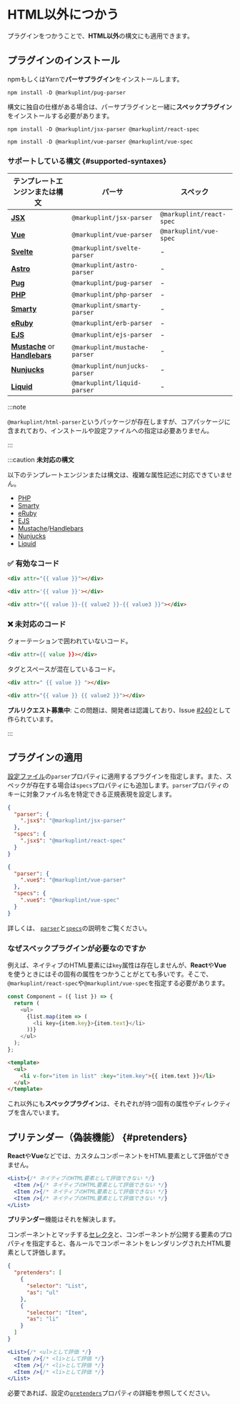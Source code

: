# HTML以外につかう

プラグインをつかうことで、**HTML以外**の構文にも適用できます。

## プラグインのインストール

npmもしくはYarnで**パーサプラグイン**をインストールします。

```shell npm2yarn
npm install -D @markuplint/pug-parser
```

構文に独自の仕様がある場合は、パーサプラグインと一緒に**スペックプラグイン**をインストールする必要があります。

```shell npm2yarn
npm install -D @markuplint/jsx-parser @markuplint/react-spec
```

```shell npm2yarn
npm install -D @markuplint/vue-parser @markuplint/vue-spec
```

### サポートしている構文 {#supported-syntaxes}

| テンプレートエンジンまたは構文                                                             | パーサ                        | スペック                 |
| ------------------------------------------------------------------------------------------ | ----------------------------- | ------------------------ |
| [**JSX**](https://reactjs.org/docs/introducing-jsx.html)                                   | `@markuplint/jsx-parser`      | `@markuplint/react-spec` |
| [**Vue**](https://vuejs.org/)                                                              | `@markuplint/vue-parser`      | `@markuplint/vue-spec`   |
| [**Svelte**](https://svelte.dev/)                                                          | `@markuplint/svelte-parser`   | -                        |
| [**Astro**](https://astro.build/)                                                          | `@markuplint/astro-parser`    | -                        |
| [**Pug**](https://pugjs.org/)                                                              | `@markuplint/pug-parser`      | -                        |
| [**PHP**](https://www.php.net/)                                                            | `@markuplint/php-parser`      | -                        |
| [**Smarty**](https://www.smarty.net/)                                                      | `@markuplint/smarty-parser`   | -                        |
| [**eRuby**](https://docs.ruby-lang.org/en/master/ERB.html)                                 | `@markuplint/erb-parser`      | -                        |
| [**EJS**](https://ejs.co/)                                                                 | `@markuplint/ejs-parser`      | -                        |
| [**Mustache**](https://mustache.github.io/) or [**Handlebars**](https://handlebarsjs.com/) | `@markuplint/mustache-parser` | -                        |
| [**Nunjucks**](https://mozilla.github.io/nunjucks/)                                        | `@markuplint/nunjucks-parser` | -                        |
| [**Liquid**](https://liquidjs.com/)                                                        | `@markuplint/liquid-parser`   | -                        |

:::note

`@markuplint/html-parser`というパッケージが存在しますが、コアパッケージに含まれており、インストールや設定ファイルへの指定は必要ありません。

:::

:::caution **未対応の構文**

以下のテンプレートエンジンまたは構文は、複雑な属性記述に対応できていません。

- [PHP](https://www.php.net/)
- [Smarty](https://www.smarty.net/)
- [eRuby](https://docs.ruby-lang.org/en/master/ERB.html)
- [EJS](https://ejs.co/)
- [Mustache](https://mustache.github.io/)/[Handlebars](https://handlebarsjs.com/)
- [Nunjucks](https://mozilla.github.io/nunjucks/)
- [Liquid](https://liquidjs.com/)

### ✅ 有効なコード

```html
<div attr="{{ value }}"></div>
```

<!-- prettier-ignore-start -->
```html
<div attr='{{ value }}'></div>
```
<!-- prettier-ignore-end -->

```html
<div attr="{{ value }}-{{ value2 }}-{{ value3 }}"></div>
```

### ❌ 未対応のコード

クォーテーションで囲われていないコード。

<!-- prettier-ignore-start -->
```html
<div attr={{ value }}></div>
```
<!-- prettier-ignore-end -->

タグとスペースが混在しているコード。

```html
<div attr=" {{ value }} "></div>
```

```html
<div attr="{{ value }} {{ value2 }}"></div>
```

**プルリクエスト募集中**: この問題は、開発者は認識しており、Issue [#240](https://github.com/markuplint/markuplint/issues/240)として作られています。

:::

## プラグインの適用

[設定ファイル](/configuration/)の`parser`プロパティに適用するプラグインを指定します。また、スペックが存在する場合は`specs`プロパティにも追加します。`parser`プロパティのキーに対象ファイル名を特定できる正規表現を設定します。

```json title="Reactでつかう"
{
  "parser": {
    ".jsx$": "@markuplint/jsx-parser"
  },
  "specs": {
    ".jsx$": "@markuplint/react-spec"
  }
}
```

```json title="Vueでつかう"
{
  "parser": {
    ".vue$": "@markuplint/vue-parser"
  },
  "specs": {
    ".vue$": "@markuplint/vue-spec"
  }
}
```

詳しくは、 [`parser`](/configuration/properties#parser)と[`specs`](/configuration/properties#specs)の説明をご覧ください。

### なぜスペックプラグインが必要なのですか

例えば、ネイティブのHTML要素には`key`属性は存在しませんが、**React**や**Vue**を使うときにはその固有の属性をつかうことがとても多いです。そこで、`@markuplint/react-spec`や`@markuplint/vue-spec`を指定する必要があります。

```js
const Component = ({ list }) => {
  return (
    <ul>
      {list.map(item => (
        <li key={item.key}>{item.text}</li>
      ))}
    </ul>
  );
};
```

```html
<template>
  <ul>
    <li v-for="item in list" :key="item.key">{{ item.text }}</li>
  </ul>
</template>
```

これ以外にも**スペックプラグイン**は、それぞれが持つ固有の属性やディレクティブを含んでいます。

## プリテンダー（偽装機能） {#pretenders}

**React**や**Vue**などでは、カスタムコンポーネントをHTML要素として評価ができません。

<!-- prettier-ignore-start -->
```jsx
<List>{/* ネイティブのHTML要素として評価できない */}
  <Item />{/* ネイティブのHTML要素として評価できない */}
  <Item />{/* ネイティブのHTML要素として評価できない */}
  <Item />{/* ネイティブのHTML要素として評価できない */}
</List>
```
<!-- prettier-ignore-end -->

**プリテンダー**機能はそれを解決します。

コンポーネントとマッチする[セレクタ](./selectors)と、コンポーネントが公開する要素のプロパティを指定すると、各ルールでコンポーネントをレンダリングされたHTML要素として評価します。

```json
{
  "pretenders": [
    {
      "selector": "List",
      "as": "ul"
    },
    {
      "selector": "Item",
      "as": "li"
    }
  ]
}
```

<!-- prettier-ignore-start -->
```jsx
<List>{/* <ul>として評価 */}
  <Item />{/* <li>として評価 */}
  <Item />{/* <li>として評価 */}
  <Item />{/* <li>として評価 */}
</List>
```
<!-- prettier-ignore-end -->

必要であれば、設定の[`pretenders`](/configuration/properties#pretenders)プロパティの詳細を参照してください。
